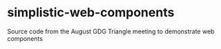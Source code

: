 simplistic-web-components
=========================

Source code from the August GDG Triangle meeting to demonstrate web components
